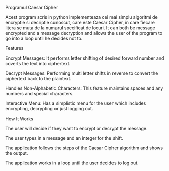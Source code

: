 Programul Caesar Cipher

Acest program scris in python implementeaza cei mai simplu algoritmi de encryptie si decriptie cunoscut, care este Caesar Cipher, in care fiecare litera se muta de la numarul specificat de locuri. It can both be message encrypted and a message decryption and allows the user of the program to go into a loop until he decides not to.

Features

Encrypt Messages: It performs letter shifting of desired forward number and coverts the text into ciphertext.

Decrypt Messages: Performing multi letter shifts in reverse to convert the ciphertext back to the plaintext.

Handles Non-Alphabetic Characters: This feature maintains spaces and any numbers and special characters.

Interactive Menu: Has a simplistic menu for the user which includes encrypting, decrypting or just logging out.

How It Works

The user will decide if they want to encrypt or decrypt the message.

The user types in a message and an integer for the shift.

The application follows the steps of the Caesar Cipher algorithm and shows the output.

The application works in a loop until the user decides to log out.
